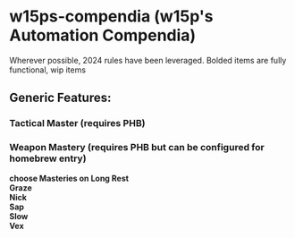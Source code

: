 # w15ps-compendia (w15p's Automation Compendia)
Wherever possible, 2024 rules have been leveraged. Bolded items are fully functional, wip items

## Generic Features:
### Tactical Master (requires PHB)
### Weapon Mastery (requires PHB but can be configured for homebrew entry)
**choose Masteries on Long Rest**  
**Graze**  
**Nick**  
**Sap**  
**Slow**  
**Vex**
